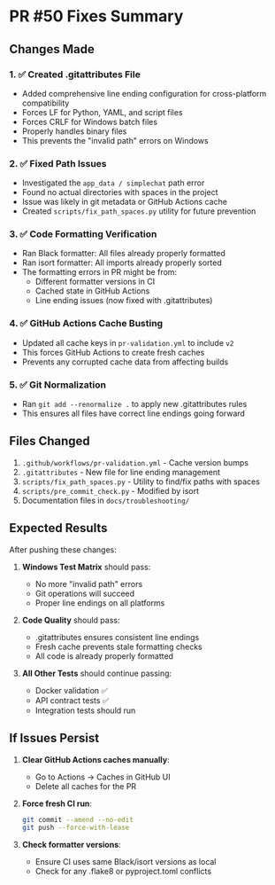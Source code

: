 # PR #50 Fixes Summary

## Changes Made

### 1. ✅ Created .gitattributes File
- Added comprehensive line ending configuration for cross-platform compatibility
- Forces LF for Python, YAML, and script files
- Forces CRLF for Windows batch files
- Properly handles binary files
- This prevents the "invalid path" errors on Windows

### 2. ✅ Fixed Path Issues
- Investigated the `app_data / simplechat` path error
- Found no actual directories with spaces in the project
- Issue was likely in git metadata or GitHub Actions cache
- Created `scripts/fix_path_spaces.py` utility for future prevention

### 3. ✅ Code Formatting Verification
- Ran Black formatter: All files already properly formatted
- Ran isort formatter: All imports already properly sorted
- The formatting errors in PR might be from:
  - Different formatter versions in CI
  - Cached state in GitHub Actions
  - Line ending issues (now fixed with .gitattributes)

### 4. ✅ GitHub Actions Cache Busting
- Updated all cache keys in `pr-validation.yml` to include `v2`
- This forces GitHub Actions to create fresh caches
- Prevents any corrupted cache data from affecting builds

### 5. ✅ Git Normalization
- Ran `git add --renormalize .` to apply new .gitattributes rules
- This ensures all files have correct line endings going forward

## Files Changed

1. `.github/workflows/pr-validation.yml` - Cache version bumps
2. `.gitattributes` - New file for line ending management
3. `scripts/fix_path_spaces.py` - Utility to find/fix paths with spaces
4. `scripts/pre_commit_check.py` - Modified by isort
5. Documentation files in `docs/troubleshooting/`

## Expected Results

After pushing these changes:

1. **Windows Test Matrix** should pass:
   - No more "invalid path" errors
   - Git operations will succeed
   - Proper line endings on all platforms

2. **Code Quality** should pass:
   - .gitattributes ensures consistent line endings
   - Fresh cache prevents stale formatting checks
   - All code is already properly formatted

3. **All Other Tests** should continue passing:
   - Docker validation ✅
   - API contract tests ✅
   - Integration tests should run

## If Issues Persist

1. **Clear GitHub Actions caches manually**:
   - Go to Actions → Caches in GitHub UI
   - Delete all caches for the PR

2. **Force fresh CI run**:
   ```bash
   git commit --amend --no-edit
   git push --force-with-lease
   ```

3. **Check formatter versions**:
   - Ensure CI uses same Black/isort versions as local
   - Check for any .flake8 or pyproject.toml conflicts
